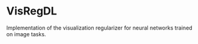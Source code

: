 # VisRegDL
Implementation of the visualization regularizer for neural networks trained on image tasks.

